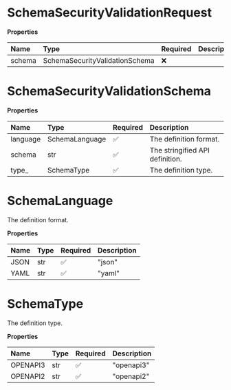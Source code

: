 # SchemaSecurityValidationRequest

**Properties**

| Name   | Type                           | Required | Description |
| :----- | :----------------------------- | :------- | :---------- |
| schema | SchemaSecurityValidationSchema | ❌       |             |

# SchemaSecurityValidationSchema

**Properties**

| Name     | Type           | Required | Description                     |
| :------- | :------------- | :------- | :------------------------------ |
| language | SchemaLanguage | ✅       | The definition format.          |
| schema   | str            | ✅       | The stringified API definition. |
| type\_   | SchemaType     | ✅       | The definition type.            |

# SchemaLanguage

The definition format.

**Properties**

| Name | Type | Required | Description |
| :--- | :--- | :------- | :---------- |
| JSON | str  | ✅       | "json"      |
| YAML | str  | ✅       | "yaml"      |

# SchemaType

The definition type.

**Properties**

| Name     | Type | Required | Description |
| :------- | :--- | :------- | :---------- |
| OPENAPI3 | str  | ✅       | "openapi3"  |
| OPENAPI2 | str  | ✅       | "openapi2"  |

<!-- This file was generated by liblab | https://liblab.com/ -->
